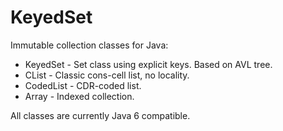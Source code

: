 # KeyedSet

Immutable collection classes for Java:

* KeyedSet - Set class using explicit keys. Based on AVL tree.
* CList - Classic cons-cell list, no locality.
* CodedList - CDR-coded list.
* Array - Indexed collection.

All classes are currently Java 6 compatible.

